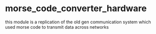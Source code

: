 # morse_code_converter_hardware
this module is a replication of the old gen communication system which used morse code to transmit data across networks
